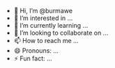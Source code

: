 - 👋 Hi, I’m @burmawe
- 👀 I’m interested in ...
- 🌱 I’m currently learning ...
- 💞️ I’m looking to collaborate on ...
- 📫 How to reach me ...
- 😄 Pronouns: ...
- ⚡ Fun fact: ...

<!---
burmawe/burmawe is a ✨ special ✨ repository because its `README.md` (this file) appears on your GitHub profile.
You can click the Preview link to take a look at your changes.
--->
